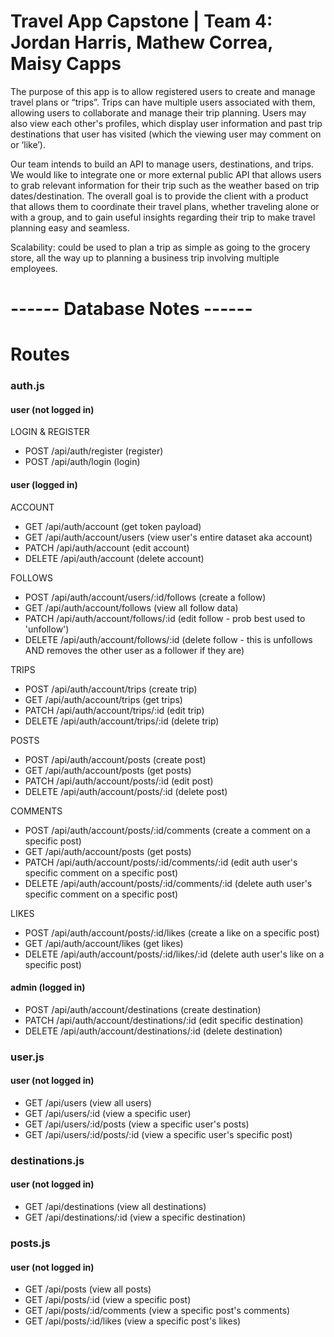 # Travel App Capstone | Team 4: Jordan Harris, Mathew Correa, Maisy Capps

The purpose of this app is to allow registered users to create and manage travel plans or “trips”. Trips can have multiple users associated with them, allowing users to collaborate and manage their trip planning. Users may also view each other's profiles, which display user information and past trip destinations that user has visited (which the viewing user may comment on or ‘like’).

Our team intends to build an API to manage users, destinations, and trips. We would like to integrate one or more external public API that allows users to grab relevant information for their trip such as the weather based on trip dates/destination. The overall goal is to provide the client with a product that allows them to coordinate their travel plans, whether traveling alone or with a group, and to gain useful insights regarding their trip to make travel planning easy and seamless.

Scalability: could be used to plan a trip as simple as going to the grocery store, all the way up to planning a business trip involving multiple employees.

# ------ Database Notes ------

# Routes

### auth.js 
#### user (not logged in)

LOGIN & REGISTER
- POST /api/auth/register (register)
- POST /api/auth/login (login)

#### user (logged in)

ACCOUNT
- GET /api/auth/account (get token payload)
- GET /api/auth/account/users (view user's entire dataset aka account)
- PATCH /api/auth/account (edit account)
- DELETE /api/auth/account (delete account)

FOLLOWS
- POST /api/auth/account/users/:id/follows (create a follow)
- GET /api/auth/account/follows (view all follow data)
- PATCH /api/auth/account/follows/:id (edit follow - prob best used to 'unfollow')
- DELETE /api/auth/account/follows/:id (delete follow - this is unfollows AND removes the other user as a follower if they are)

TRIPS
- POST /api/auth/account/trips (create trip)
- GET /api/auth/account/trips (get trips)
- PATCH /api/auth/account/trips/:id (edit trip)
- DELETE /api/auth/account/trips/:id (delete trip)

POSTS
- POST /api/auth/account/posts (create post)
- GET /api/auth/account/posts (get posts)
- PATCH /api/auth/account/posts/:id (edit post)
- DELETE /api/auth/account/posts/:id (delete post)

COMMENTS
- POST /api/auth/account/posts/:id/comments (create a comment on a specific post)
- GET /api/auth/account/posts (get posts)
- PATCH /api/auth/account/posts/:id/comments/:id (edit auth user's specific comment on a specific post)
- DELETE /api/auth/account/posts/:id/comments/:id (delete auth user's specific comment on a specific post)

LIKES
- POST /api/auth/account/posts/:id/likes (create a like on a specific post)
- GET /api/auth/account/likes (get likes)
- DELETE /api/auth/account/posts/:id/likes/:id (delete auth user's like on a specific post)

#### admin (logged in)
- POST /api/auth/account/destinations (create destination)
- PATCH /api/auth/account/destinations/:id (edit specific destination)
- DELETE /api/auth/account/destinations/:id (delete destination)


### user.js 
#### user (not logged in)
- GET /api/users (view all users)
- GET /api/users/:id (view a specific user)
- GET /api/users/:id/posts (view a specific user's posts)
- GET /api/users/:id/posts/:id (view a specific user's specific post)


### destinations.js
#### user (not logged in)
- GET /api/destinations (view all destinations)
- GET /api/destinations/:id (view a specific destination)


### posts.js
#### user (not logged in)
- GET /api/posts (view all posts)
- GET /api/posts/:id (view a specific post)
- GET /api/posts/:id/comments (view a specific post's comments)
- GET /api/posts/:id/likes (view a specific post's likes)